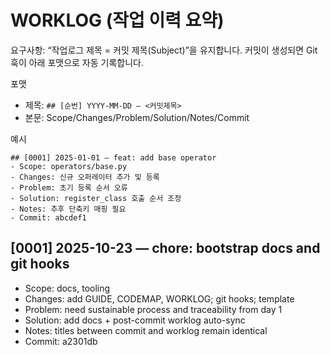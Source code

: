 # WORKLOG (작업 이력 요약)

요구사항: “작업로그 제목 = 커밋 제목(Subject)”을 유지합니다. 커밋이 생성되면 Git 훅이 아래 포맷으로 자동 기록합니다.

포맷
- 제목: `## [순번] YYYY-MM-DD — <커밋제목>`
- 본문: Scope/Changes/Problem/Solution/Notes/Commit

예시
```
## [0001] 2025-01-01 — feat: add base operator
- Scope: operators/base.py
- Changes: 신규 오퍼레이터 추가 및 등록
- Problem: 초기 등록 순서 오류
- Solution: register_class 호출 순서 조정
- Notes: 추후 단축키 매핑 필요
- Commit: abcdef1
```

## [0001] 2025-10-23 — chore: bootstrap docs and git hooks
- Scope: docs, tooling
- Changes: add GUIDE, CODEMAP, WORKLOG; git hooks; template
- Problem: need sustainable process and traceability from day 1
- Solution: add docs + post-commit worklog auto-sync
- Notes: titles between commit and worklog remain identical
- Commit: a2301db
